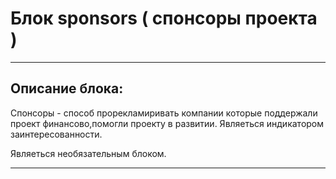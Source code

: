 # Блок sponsors ( спонсоры проекта )

---

## Описание блока:
Спонсоры - способ прорекламиривать компании которые поддержали проект финансово,помогли проекту в развитии.
Являеться индикатором заинтересованности.

Являеться необязательным блоком.

---

